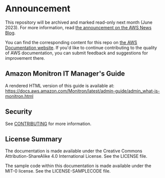 # Announcement

This repository will be archived and marked read-only next month (June 2023). For more information, read [the announcement on the AWS News Blog](https://aws.amazon.com/blogs/aws/retiring-the-aws-documentation-on-github/).

You can find the corresponding content for this repo on [the AWS Documentation website](https://docs.aws.amazon.com/Monitron/latest/admin-guide). If you'd like to continue contributing to the quality of AWS documentation, you can submit feedback and suggestions for improvement there.

## Amazon Monitron IT Manager's Guide

A rendered HTML version of this guide is available at:
https://docs.aws.amazon.com/Monitron/latest/admin-guide/admin_what-is-monitron.html

## Security

See [CONTRIBUTING](CONTRIBUTING.md#security-issue-notifications) for more information.

## License Summary

The documentation is made available under the Creative Commons Attribution-ShareAlike 4.0 International License. See the LICENSE file.

The sample code within this documentation is made available under the MIT-0 license. See the LICENSE-SAMPLECODE file.
